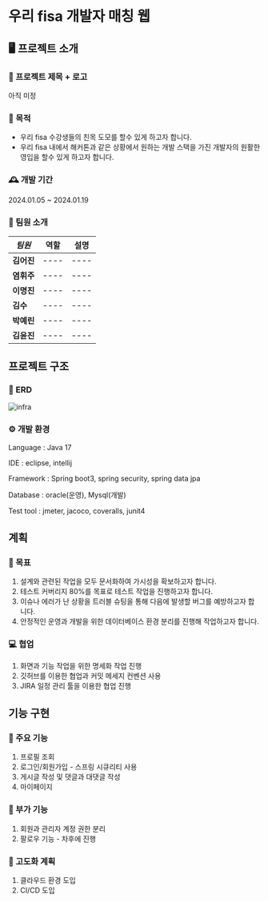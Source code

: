 # 우리 fisa 개발자 매칭 웹

## 🖥️ 프로젝트 소개
### 📌 프로젝트 제목 + 로고
아직 미정

### 📌 목적
- 우리 fisa 수강생들의 친목 도모를 할수 있게 하고자 합니다.
- 우리 fisa 내에서 해커톤과 같은 상황에서 원하는 개발 스택을 가진 개발자의 원활한 영입을 할수 있게 하고자 합니다.
  
### 🕰️ 개발 기간
2024.01.05 ~ 2024.01.19

### 👤 팀원 소개
|***팀원***|역할|설명|
|----------|----|----|
|**김어진**|----|----|
|**염휘주**|----|----|
|**이명진**|----|----|
|**김수**|----|----|
|**박예린**|----|----|
|**김윤진**|----|----|

## 프로젝트 구조
### 📌 ERD
![infra](https://github.com/MJLee39/fisa_infraStudy/assets/115640392/8893c63c-dd57-4e94-8835-a90e72948e55)

### ⚙️ 개발 환경
Language : Java 17

IDE : eclipse, intellij

Framework : Spring boot3, spring security, spring data jpa

Database : oracle(운영), Mysql(개발)

Test tool : jmeter, jacoco, coveralls, junit4

## 계획
### 📌 목표
1. 설계와 관련된 작업을 모두 문서화하여 가시성을 확보하고자 합니다.
2. 테스트 커버리지 80%를 목표로 테스트 작업을 진행하고자 합니다.
3. 이슈나 에러가 난 상황을 트러블 슈팅을 통해 다음에 발생할 버그를 예방하고자 합니다.
4. 안정적인 운영과 개발을 위한 데이터베이스 환경 분리를 진행해 작업하고자 합니다.

### 💻 협업
1. 화면과 기능 작업을 위한 명세화 작업 진행
2. 깃허브를 이용한 협업과 커밋 메세지 컨벤션 사용
3. JIRA 일정 관리 툴을 이용한 협업 진행

## 기능 구현
### 📌 주요 기능
1. 프로필 조회
2. 로그인/회원가입 - 스프링 시큐리티 사용
3. 게시글 작성 및 댓글과 대댓글 작성
4. 마이페이지

### 📌 부가 기능
1. 회원과 관리자 계정 권한 분리
2. 팔로우 기능 - 차후에 진행

### 📌 고도화 계획
1. 클라우드 환경 도입
2. CI/CD 도입
